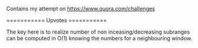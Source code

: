 Contains my attempt on https://www.quora.com/challenges

=========== Upvotes ===========

The key here is to realize number of non inceasing/decreasing subranges can be computed in O(1) knowing the numbers for a neighbouring window. 
